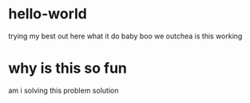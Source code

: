 # hello-world
trying my best out here
what it do baby boo
we outchea
is this working
# why is this so fun
am i solving this problem
solution
